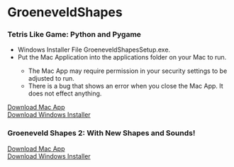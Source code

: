 # GroeneveldShapes


<h3>
Tetris Like Game: Python and Pygame
</h3>
<ul>
  <li>Windows Installer File GroeneveldShapesSetup.exe. </li>
  <li>Put the Mac Application into the applications folder on your Mac to run. </li>
  <ul>
    <li>The Mac App may require permission in your security settings to be adjusted to run.</li>
    <li>There is a bug that shows an error when you close the Mac App. It does not effect anything.</li>
  </ul>
</ul>
<a href="https://drive.google.com/file/d/18InUbAUBhpB2gSHxJXCPS6D4iBQDsSK3/view?usp=sharing" target="_blank" rel="noopener noreferrer">Download Mac App</a>
<br>
<a href="https://github.com/groeneveldwoodstock/GroeneveldShapes/raw/main/GroeneveldShapesSetup.exe" target="_blank" rel="noopener noreferrer">Download Windows Installer</a>
  </body>
<h3>
Groeneveld Shapes 2: With New Shapes and Sounds!
</h3>
<a href="https://drive.google.com/file/d/1WibpVXTWjb2BUUKq05K7WGRSmMQuKwbQ/view?usp=sharing" target="_blank" rel="noopener noreferrer">Download Mac App</a>
<br>
<a href="https://drive.google.com/file/d/1w3bgsrktQLf54kv3M_AYO4zDDINhSvgf/view?usp=sharing" target="_blank" rel="noopener noreferrer">Download Windows Installer</a>
  </body>
